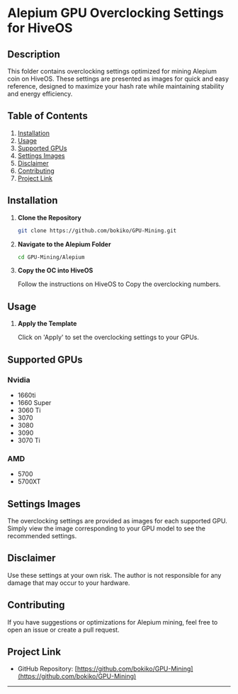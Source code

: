

# Alepium GPU Overclocking Settings for HiveOS

## Description

This folder contains overclocking settings optimized for mining Alepium coin on HiveOS. These settings are presented as images for quick and easy reference, designed to maximize your hash rate while maintaining stability and energy efficiency.

## Table of Contents

1. [Installation](#installation)
2. [Usage](#usage)
3. [Supported GPUs](#supported-gpus)
4. [Settings Images](#settings-images)
5. [Disclaimer](#disclaimer)
6. [Contributing](#contributing)
7. [Project Link](#project-link)

## Installation

1. **Clone the Repository**
    ```bash
    git clone https://github.com/bokiko/GPU-Mining.git
    ```

2. **Navigate to the Alepium Folder**
    ```bash
    cd GPU-Mining/Alepium
    ```

3. **Copy the OC into HiveOS**

    Follow the instructions on HiveOS to Copy the overclocking numbers.

## Usage


1. **Apply the Template**

    Click on 'Apply' to set the overclocking settings to your GPUs.

## Supported GPUs

### Nvidia
- 1660ti
- 1660 Super
- 3060 Ti
- 3070
- 3080
- 3090
- 3070 Ti

### AMD
- 5700
- 5700XT

## Settings Images

The overclocking settings are provided as images for each supported GPU. Simply view the image corresponding to your GPU model to see the recommended settings.

## Disclaimer

Use these settings at your own risk. The author is not responsible for any damage that may occur to your hardware.

## Contributing

If you have suggestions or optimizations for Alepium mining, feel free to open an issue or create a pull request.

## Project Link

- GitHub Repository: [https://github.com/bokiko/GPU-Mining](https://github.com/bokiko/GPU-Mining)

---

